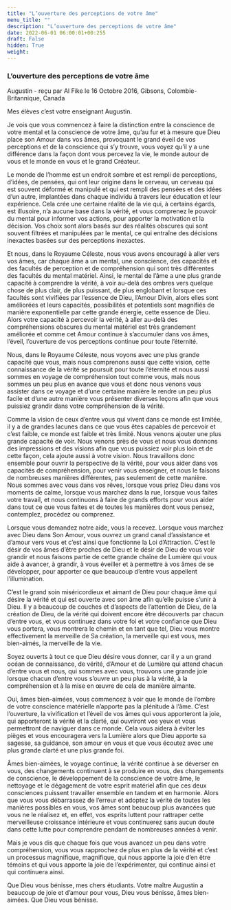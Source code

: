 ```yaml
---
title: "L’ouverture des perceptions de votre âme"
menu_title: ""
description: "L’ouverture des perceptions de votre âme"
date: 2022-06-01 06:00:01+00:255
draft: False
hidden: True
weight:
---
```

### L’ouverture des perceptions de votre âme

Augustin - reçu par Al Fike le 16 Octobre 2016, Gibsons, Colombie-Britannique, Canada

Mes élèves c’est votre enseignant Augustin.

Je vois que vous commencez à faire la distinction entre la conscience de votre mental et la conscience de votre âme, qu’au fur et à mesure que Dieu place son Amour dans vos âmes, provoquant le grand éveil de vos perceptions et de la conscience qui s’y trouve, vous voyez qu’il y a une différence dans la façon dont vous percevez la vie, le monde autour de vous et le monde en vous et le grand Créateur.

Le monde de l’homme est un endroit sombre et est rempli de perceptions, d’idées, de pensées, qui ont leur origine dans le cerveau, un cerveau qui est souvent déformé et manipulé et qui est rempli des pensées et des idées d’un autre, implantées dans chaque individu à travers leur éducation et leur expérience. Cela crée une certaine réalité de la vie qui, à certains égards, est illusoire, n’a aucune base dans la vérité, et vous comprenez le pouvoir du mental pour informer vos actions, pour apporter la motivation et la décision. Vos choix sont alors basés sur des réalités obscures qui sont souvent filtrées et manipulées par le mental, ce qui entraîne des décisions inexactes basées sur des perceptions inexactes.

Et nous, dans le Royaume Céleste, nous vous avons encouragé à aller vers vos âmes, car chaque âme a un mental, une conscience, des capacités et des facultés de perception et de compréhension qui sont très différentes des facultés du mental matériel. Ainsi, le mental de l’âme a une plus grande capacité à comprendre la vérité, à voir au-delà des ombres vers quelque chose de plus clair, de plus puissant, de plus englobant et lorsque ces facultés sont vivifiées par l’essence de Dieu, l’Amour Divin, alors elles sont améliorées et leurs capacités, possibilités et potentiels sont magnifiés de manière exponentielle par cette grande énergie, cette essence de Dieu. Alors votre capacité à percevoir la vérité, à aller au-delà des compréhensions obscures du mental matériel est très grandement améliorée et comme cet Amour continue à s’accumuler dans vos âmes, l’éveil, l’ouverture de vos perceptions continue pour toute l’éternité.

Nous, dans le Royaume Céleste, nous voyons avec une plus grande capacité que vous, mais nous comprenons aussi que cette vision, cette connaissance de la vérité se poursuit pour toute l’éternité et nous aussi sommes en voyage de compréhension tout comme vous, mais nous sommes un peu plus en avance que vous et donc nous venons vous assister dans ce voyage et d’une certaine manière le rendre un peu plus facile et d’une autre manière vous présenter diverses leçons afin que vous puissiez grandir dans votre compréhension de la vérité.

Comme la vision de ceux d’entre vous qui vivent dans ce monde est limitée, il y a de grandes lacunes dans ce que vous êtes capables de percevoir et c’est faible, ce monde est faible et très limité. Nous venons ajouter une plus grande capacité de voir. Nous venons près de vous et nous vous donnons des impressions et des visions afin que vous puissiez voir plus loin et de cette façon, cela ajoute aussi à votre vision. Nous travaillons donc ensemble pour ouvrir la perspective de la vérité, pour vous aider dans vos capacités de compréhension, pour venir vous enseigner, et nous le faisons de nombreuses manières différentes, pas seulement de cette manière. Nous sommes avec vous dans vos rêves, lorsque vous priez Dieu dans vos moments de calme, lorsque vous marchez dans la rue, lorsque vous faites votre travail, et nous continuons à faire de grands efforts pour vous aider dans tout ce que vous faites et de toutes les manières dont vous pensez, contemplez, procédez ou comprenez.

Lorsque vous demandez notre aide, vous la recevez. Lorsque vous marchez avec Dieu dans Son Amour, vous ouvrez un grand canal d’assistance et d’amour vers vous et c’est ainsi que fonctionne la Loi d’Attraction. C’est le désir de vos âmes d’être proches de Dieu et le désir de Dieu de vous voir grandir et nous faisons partie de cette grande chaîne de Lumière qui vous aide à avancer, à grandir, à vous éveiller et à permettre à vos âmes de se développer, pour apporter ce que beaucoup d’entre vous appellent l’illumination.

C’est le grand soin miséricordieux et aimant de Dieu pour chaque âme qui désire la vérité et qui est ouverte avec son âme afin qu’elle puisse s’unir à Dieu. Il y a beaucoup de couches et d’aspects de l’attention de Dieu, de la création de Dieu, de la vérité qui doivent encore être découverts par chacun d’entre vous, et vous continuez dans votre foi et votre confiance que Dieu vous portera, vous montrera le chemin et en tant que tel, Dieu vous montre effectivement la merveille de Sa création, la merveille qui est vous, mes bien-aimés, la merveille de la vie.

Soyez ouverts à tout ce que Dieu désire vous donner, car il y a un grand océan de connaissance, de vérité, d’Amour et de Lumière qui attend chacun d’entre vous et nous, qui sommes avec vous, trouvons une grande joie lorsque chacun d’entre vous s’ouvre un peu plus à la vérité, à la compréhension et à la mise en œuvre de cela de manière aimante.

Oui, âmes bien-aimées, vous commencez à voir que le monde de l’ombre de votre conscience matérielle n’apporte pas la plénitude à l’âme. C’est l’ouverture, la vivification et l’éveil de vos âmes qui vous apporteront la joie, qui apporteront la vérité et la clarté, qui ouvriront vos yeux et vous permettront de naviguer dans ce monde. Cela vous aidera à éviter les pièges et vous encouragera vers la Lumière alors que Dieu apporte sa sagesse, sa guidance, son amour en vous et que vous écoutez avec une plus grande clarté et une plus grande foi.

Âmes bien-aimées, le voyage continue, la vérité continue à se déverser en vous, des changements continuent à se produire en vous, des changements de conscience, le développement de la conscience de votre âme, le nettoyage et le dégagement de votre esprit matériel afin que ces deux consciences puissent travailler ensemble en tandem et en harmonie. Alors que vous vous débarrassez de l’erreur et adoptez la vérité de toutes les manières possibles en vous, vos âmes sont beaucoup plus avancées que vous ne le réalisez et, en effet, vos esprits luttent pour rattraper cette merveilleuse croissance intérieure et vous continuerez sans aucun doute dans cette lutte pour comprendre pendant de nombreuses années à venir.

Mais je vous dis que chaque fois que vous avancez un peu dans votre compréhension, vous vous rapprochez de plus en plus de la vérité et c’est un processus magnifique, magnifique, qui nous apporte la joie d’en être témoins et qui vous apporte la joie de l’expérimenter, qui continue ainsi et qui continuera ainsi.

Que Dieu vous bénisse, mes chers étudiants. Votre maître Augustin a beaucoup de joie et d’amour pour vous, Dieu vous bénisse, âmes bien-aimées. Que Dieu vous bénisse.



